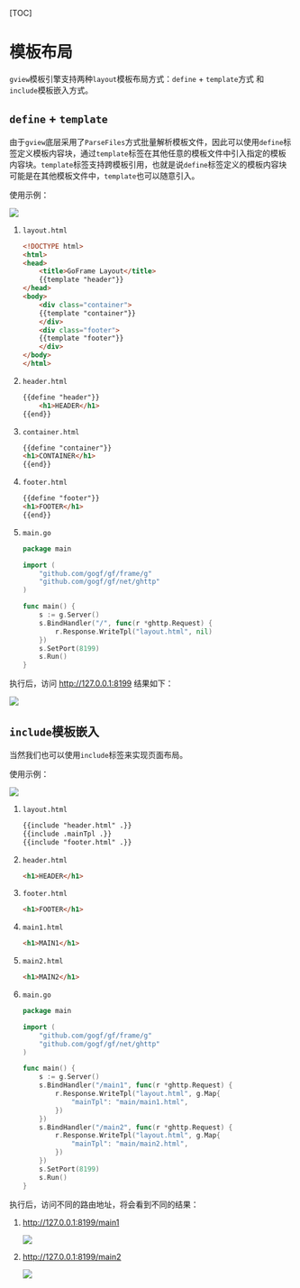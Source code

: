 [TOC]

# 模板布局

`gview`模板引擎支持两种`layout`模板布局方式：`define` + `template`方式 和 `include`模板嵌入方式。

## `define` + `template`

由于`gview`底层采用了`ParseFiles`方式批量解析模板文件，因此可以使用`define`标签定义模板内容块，通过`template`标签在其他任意的模板文件中引入指定的模板内容块。`template`标签支持跨模板引用，也就是说`define`标签定义的模板内容块可能是在其他模板文件中，`template`也可以随意引入。

使用示例：

![](/images/layout1-1.png)

1. `layout.html`
    ```html
    <!DOCTYPE html>
    <html>
    <head>
        <title>GoFrame Layout</title>
        {{template "header"}}
    </head>
    <body>
        <div class="container">
        {{template "container"}}
        </div>
        <div class="footer">
        {{template "footer"}}
        </div>
    </body>
    </html>
    ```
1. `header.html`
    ```html
    {{define "header"}}
        <h1>HEADER</h1>
    {{end}}
    ```
1. `container.html`
    ```html
    {{define "container"}}
    <h1>CONTAINER</h1>
    {{end}}
    ```
1. `footer.html`
    ```html
    {{define "footer"}}
    <h1>FOOTER</h1>
    {{end}}
    ```
1. `main.go`
    ```go
    package main

    import (
        "github.com/gogf/gf/frame/g"
        "github.com/gogf/gf/net/ghttp"
    )

    func main() {
        s := g.Server()
        s.BindHandler("/", func(r *ghttp.Request) {
            r.Response.WriteTpl("layout.html", nil)
        })
        s.SetPort(8199)
        s.Run()
    }
    ```

执行后，访问  http://127.0.0.1:8199  结果如下：

![](/images/layout1-2.png)



## `include`模板嵌入

当然我们也可以使用`include`标签来实现页面布局。

使用示例：

![](/images/layout2-1.png)

1. `layout.html`
    ```html
    {{include "header.html" .}}
    {{include .mainTpl .}}
    {{include "footer.html" .}}
    ```
1. `header.html`
    ```html
    <h1>HEADER</h1>
    ```
1. `footer.html`
    ```html
    <h1>FOOTER</h1>
    ```
1. `main1.html`
    ```html
    <h1>MAIN1</h1>
    ```
1. `main2.html`
    ```html
    <h1>MAIN2</h1>
    ```
1. `main.go`
    ```go
    package main

    import (
        "github.com/gogf/gf/frame/g"
        "github.com/gogf/gf/net/ghttp"
    )

    func main() {
        s := g.Server()
        s.BindHandler("/main1", func(r *ghttp.Request) {
            r.Response.WriteTpl("layout.html", g.Map{
                "mainTpl": "main/main1.html",
            })
        })
        s.BindHandler("/main2", func(r *ghttp.Request) {
            r.Response.WriteTpl("layout.html", g.Map{
                "mainTpl": "main/main2.html",
            })
        })
        s.SetPort(8199)
        s.Run()
    }
    ```

执行后，访问不同的路由地址，将会看到不同的结果：

1.  http://127.0.0.1:8199/main1 

    ![](/images/layout2-2.png)

1.  http://127.0.0.1:8199/main2 

    ![](/images/layout2-3.png)